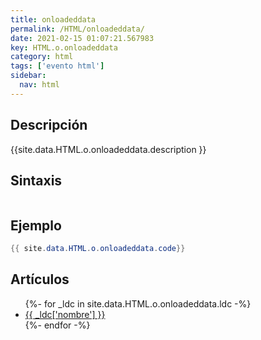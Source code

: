 ```yaml
---
title: onloadeddata
permalink: /HTML/onloadeddata/
date: 2021-02-15 01:07:21.567983
key: HTML.o.onloadeddata
category: html
tags: ['evento html']
sidebar: 
  nav: html
---
```


## Descripción
{{site.data.HTML.o.onloadeddata.description }}

## Sintaxis
~~~html
~~~

## Ejemplo
~~~java
{{ site.data.HTML.o.onloadeddata.code}}
~~~

## Artículos
<ul>
{%- for _ldc in site.data.HTML.o.onloadeddata.ldc -%}
   <li>
       <a href="{{_ldc['url'] }}">{{ _ldc['nombre'] }}</a>
   </li>
{%- endfor -%}
</ul>
